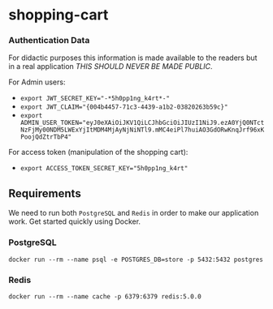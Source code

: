 shopping-cart
=============

### Authentication Data

For didactic purposes this information is made available to the readers but in a real application *THIS SHOULD NEVER BE MADE PUBLIC*.

For Admin users:

- `export JWT_SECRET_KEY="-*5h0pp1ng_k4rt*-"`
- `export JWT_CLAIM="{004b4457-71c3-4439-a1b2-03820263b59c}"`
- `export ADMIN_USER_TOKEN="eyJ0eXAiOiJKV1QiLCJhbGciOiJIUzI1NiJ9.ezA0YjQ0NTctNzFjMy00NDM5LWExYjItMDM4MjAyNjNiNTl9.mMC4eiPl7huiAO3GdORwKnqJrf96xKPoojQdZtrTbP4"`

For access token (manipulation of the shopping cart):

- `export ACCESS_TOKEN_SECRET_KEY="5h0pp1ng_k4rt"`

## Requirements

We need to run both `PostgreSQL` and `Redis` in order to make our application work. Get started quickly using Docker.

### PostgreSQL

```
docker run --rm --name psql -e POSTGRES_DB=store -p 5432:5432 postgres
```

### Redis

```
docker run --rm --name cache -p 6379:6379 redis:5.0.0
```
